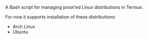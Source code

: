 A Bash script for managing proot'ed Linux distributions in Termux.

For now it supports installation of these distributions:

* Arch Linux
* Ubuntu
